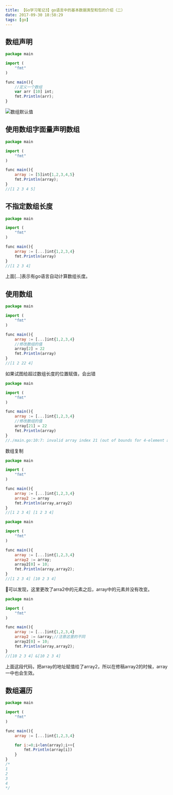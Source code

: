 ```yaml
---
title: 【Go学习笔记3】go语言中的基本数据类型和包的介绍（二）
date: 2017-09-30 18:58:29
tags: [go]
---
```


## 数组声明
```js
package main

import (
	"fmt"
)

func main(){
	//定义一个数组
	var arr [10] int;
	fmt.Println(arr);
}
```
![数组默认值](7.png)

<!-- more -->

## 使用数组字面量声明数组
```js
package main

import (
	"fmt"
)

func main(){
	array := [5]int{1,2,3,4,5}
	fmt.Println(array);
}
//[1 2 3 4 5]
```

## 不指定数组长度

```js
package main

import (
	"fmt"
)

func main(){
	array := [...]int{1,2,3,4}
	fmt.Println(array)
}
//[1 2 3 4]
```
上面[...]表示有go语言自动计算数组长度。

## 使用数组
```js
package main

import (
	"fmt"
)

func main(){
	array := [...]int{1,2,3,4}
	//修改数组的值
	array[2] = 22
	fmt.Println(array)
}
//[1 2 22 4]
```

如果试图给超过数组长度的位置赋值，会出错
```js
package main

import (
	"fmt"
)

func main(){
	array := [...]int{1,2,3,4}
	//修改数组的值
	array[21] = 22
	fmt.Println(array)
}
//./main.go:10:7: invalid array index 21 (out of bounds for 4-element array)
```


数组复制
```js
package main

import (
	"fmt"
)

func main(){
	array := [...]int{1,2,3,4}
	array2 := array
	fmt.Println(array,array2)
}
//[1 2 3 4] [1 2 3 4]
```

```js
package main

import (
	"fmt"
)

func main(){
	array := [...]int{1,2,3,4}
	array2 := array;
	array2[0] = 10;
	fmt.Println(array,array2);
}
//[1 2 3 4] [10 2 3 4]
```

可以发现，这里更改了arra2中的元素之后，array中的元素并没有改变。

```js
package main

import (
	"fmt"
)

func main(){
	array := [...]int{1,2,3,4}
	array2 := &array;//注意这里的不同
	array2[0] = 10;
	fmt.Println(array,array2);
}
//[10 2 3 4] &[10 2 3 4]
```

上面这段代码，把array的地址赋值给了array2，所以在修稿array2的时候，array一中也会生效。


## 数组遍历

```js
package main

import (
	"fmt"
)

func main(){
	array := [...]int{1,2,3,4}

	for i:=0;i<len(array);i++{
		fmt.Println(array[i])
	}
}
/*
1
2
3
4
*/
```


